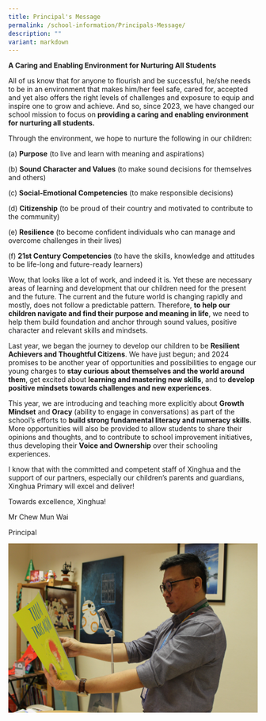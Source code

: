 ```yaml
---
title: Principal's Message
permalink: /school-information/Principals-Message/
description: ""
variant: markdown
---
```

**A Caring and Enabling Environment for Nurturing All Students**

All of us know that for anyone to flourish and be successful, he/she needs to be in an environment that makes him/her feel safe, cared for, accepted and yet also offers the right levels of challenges and exposure to equip and inspire one to grow and achieve. And so, since 2023, we have changed our school mission to focus on **providing a caring and enabling environment for nurturing all students.**  

Through the environment, we hope to nurture the following in our children:

(a)	**Purpose** (to live and learn with meaning and aspirations)

(b)	**Sound Character and Values** (to make sound decisions for themselves and others)

(c)	**Social-Emotional Competencies** (to make responsible decisions)

(d)	**Citizenship** (to be proud of their country and motivated to contribute to the community)

(e)	**Resilience** (to become confident individuals who can manage and overcome challenges in their lives)

(f)	**21st Century Competencies** (to have the skills, knowledge and attitudes to be life-long and future-ready learners)

Wow, that looks like a lot of work, and indeed it is. Yet these are necessary areas of learning and development that our children need for the present and the future.  The current and the future world is changing rapidly and mostly, does not follow a predictable pattern. Therefore, **to help our children navigate and find their purpose and meaning in life**, we need to help them build foundation and anchor through sound values, positive character and relevant skills and mindsets.

Last year, we began the journey to develop our children to be **Resilient Achievers and Thoughtful Citizens**. We have just begun; and 2024 promises to be another year of opportunities and possibilities to engage our young charges to **stay curious about themselves and the world around them**, get excited about **learning and mastering new skills**, and to **develop positive mindsets towards challenges and new experiences**. 

This year, we are introducing and teaching more explicitly about **Growth Mindset** and **Oracy** (ability to engage in conversations) as part of the school’s efforts to **build strong fundamental literacy and numeracy skills**. More opportunities will also be provided to allow students to share their opinions and thoughts, and to contribute to school improvement initiatives, thus developing their **Voice and Ownership** over their schooling experiences. 

I know that with the committed and competent staff of Xinghua and the support of our partners, especially our children’s parents and guardians, Xinghua Primary will excel and deliver!

Towards excellence, Xinghua!

Mr Chew Mun Wai

Principal


![Principal's Photo](/images/IMG_3541v1.jpg)